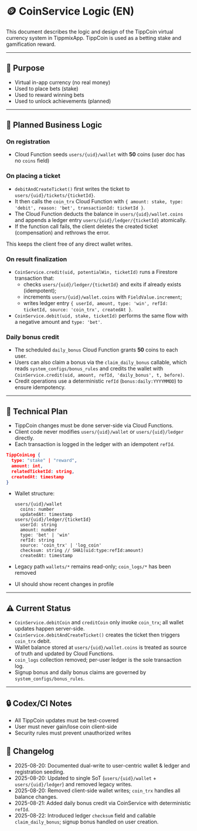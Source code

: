 # 🪙 CoinService Logic (EN)

This document describes the logic and design of the TippCoin virtual currency system in TippmixApp.
TippCoin is used as a betting stake and gamification reward.

---

## 🎯 Purpose

- Virtual in-app currency (no real money)
- Used to place bets (stake)
- Used to reward winning bets
- Used to unlock achievements (planned)

---

## 🧠 Planned Business Logic

### On registration

- Cloud Function seeds `users/{uid}/wallet` with **50** coins (user doc has no `coins` field)

### On placing a ticket

- `debitAndCreateTicket()` first writes the ticket to
  `users/{uid}/tickets/{ticketId}`.
- It then calls the `coin_trx` Cloud Function with
  `{ amount: stake, type: 'debit', reason: 'bet', transactionId: ticketId }`.
- The Cloud Function deducts the balance in
  `users/{uid}/wallet.coins` and appends a ledger entry
  `users/{uid}/ledger/{ticketId}` atomically.
- If the function call fails, the client deletes the created ticket
  (compensation) and rethrows the error.

This keeps the client free of any direct wallet writes.

### On result finalization

- `CoinService.credit(uid, potentialWin, ticketId)` runs a Firestore transaction that:
  - checks `users/{uid}/ledger/{ticketId}` and exits if already exists (idempotent);
  - increments `users/{uid}/wallet.coins` with `FieldValue.increment`;
  - writes ledger entry `{ userId, amount, type: 'win', refId: ticketId, source: 'coin_trx', createdAt }`.
- `CoinService.debit(uid, stake, ticketId)` performs the same flow with a negative amount and `type: 'bet'`.

### Daily bonus credit

- The scheduled `daily_bonus` Cloud Function grants **50** coins to each user.
- Users can also claim a bonus via the `claim_daily_bonus` callable, which reads `system_configs/bonus_rules` and credits the wallet with `CoinService.credit(uid, amount, refId, 'daily_bonus', t, before)`.
- Credit operations use a deterministic `refId` (`bonus:daily:YYYYMMDD`) to ensure idempotency.

---

## 🧾 Technical Plan

- TippCoin changes must be done server-side via Cloud Functions.
- Client code never modifies `users/{uid}/wallet` or `users/{uid}/ledger` directly.
- Each transaction is logged in the ledger with an idempotent `refId`.

```json
TippCoinLog {
  type: "stake" | "reward",
  amount: int,
  relatedTicketId: string,
  createdAt: timestamp
}
```

- Wallet structure:

  ```
  users/{uid}/wallet
    coins: number
    updatedAt: timestamp
  users/{uid}/ledger/{ticketId}
    userId: string
    amount: number
    type: 'bet' | 'win'
    refId: string
    source: 'coin_trx' | 'log_coin'
    checksum: string // SHA1(uid:type:refId:amount)
    createdAt: timestamp
  ```
- Legacy path `wallets/*` remains read-only; `coin_logs/*` has been removed
- UI should show recent changes in profile

---

## ⚠️ Current Status

- `CoinService.debitCoin` and `creditCoin` only invoke `coin_trx`; all wallet updates happen server-side.
- `CoinService.debitAndCreateTicket()` creates the ticket then triggers `coin_trx` debit.
- Wallet balance stored at `users/{uid}/wallet.coins` is treated as source of truth and updated by Cloud Functions.
- `coin_logs` collection removed; per-user ledger is the sole transaction log.
- Signup bonus and daily bonus claims are governed by `system_configs/bonus_rules`.

---

## 🔒 Codex/CI Notes

- All TippCoin updates must be test-covered
- User must never gain/lose coin client-side
- Security rules must prevent unauthorized writes

## 📘 Changelog

- 2025-08-20: Documented dual-write to user-centric wallet & ledger and registration seeding.
- 2025-08-20: Updated to single SoT (`users/{uid}/wallet` + `users/{uid}/ledger`) and removed legacy writes.
- 2025-08-20: Removed client-side wallet writes; `coin_trx` handles all balance changes.
- 2025-08-21: Added daily bonus credit via CoinService with deterministic `refId`.
- 2025-08-22: Introduced ledger `checksum` field and callable `claim_daily_bonus`; signup bonus handled on user creation.
